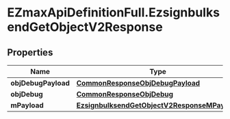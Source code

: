 # EZmaxApiDefinitionFull.EzsignbulksendGetObjectV2Response

## Properties

Name | Type | Description | Notes
------------ | ------------- | ------------- | -------------
**objDebugPayload** | [**CommonResponseObjDebugPayload**](CommonResponseObjDebugPayload.md) |  | 
**objDebug** | [**CommonResponseObjDebug**](CommonResponseObjDebug.md) |  | [optional] 
**mPayload** | [**EzsignbulksendGetObjectV2ResponseMPayload**](EzsignbulksendGetObjectV2ResponseMPayload.md) |  | 


